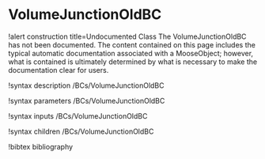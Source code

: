 <!-- MOOSE Documentation Stub: Remove this when content is added. -->

# VolumeJunctionOldBC

!alert construction title=Undocumented Class
The VolumeJunctionOldBC has not been documented. The content contained on this page includes the
typical automatic documentation associated with a MooseObject; however, what is contained is
ultimately determined by what is necessary to make the documentation clear for users.

!syntax description /BCs/VolumeJunctionOldBC

!syntax parameters /BCs/VolumeJunctionOldBC

!syntax inputs /BCs/VolumeJunctionOldBC

!syntax children /BCs/VolumeJunctionOldBC

!bibtex bibliography

